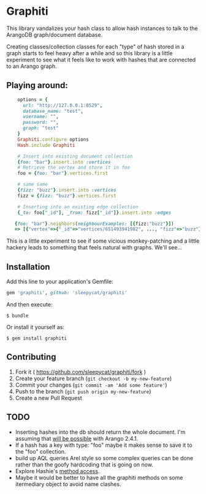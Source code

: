 # Graphiti

This library vandalizes your hash class to allow hash instances to talk
to the ArangoDB graph/document database.

Creating classes/collection classes for each "type" of hash stored in a
graph starts to feel heavy after a while and so this library is a little
experiment to see what it feels like to work with hashes that are
connected to an Arango graph.

## Playing around:
```ruby
    options = {
      url: "http://127.0.0.1:8529",
      database_name: "test",
      username: "",
      password: "",
      graph: "test"
    }
    Graphiti.configure options
    Hash.include Graphiti

    # Insert into existing document collection
    {foo: "bar"}.insert.into :vertices
    # Retrieve the vertex and store it in foo
    foo = {foo: "bar"}.vertices.first

    # same same
    {fizz: "buzz"}.insert.into :vertices
    fizz = {fizz: "buzz"}.vertices.first

    # Inserting into an existing edge collection
    {_to: foo["_id"], _from: fizz["_id"]}.insert.into :edges

   {foo: "bar"}.neighbors(neighbourExamples: [{fizz:"buzz"}])
   => [{"vertex"=>{"_id"=>"vertices/651493941982", ..., "fizz"=>"buzz"}...
```

This is a little experiment to see if some vicious monkey-patching and a little
hackery leads to something that feels natural with graphs. We'll see...


## Installation

Add this line to your application's Gemfile:

```ruby
gem 'graphiti', github: 'sleepycat/graphiti'
```

And then execute:

    $ bundle

Or install it yourself as:

    $ gem install graphiti


## Contributing

1. Fork it ( https://github.com/sleepycat/graphiti/fork )
2. Create your feature branch (`git checkout -b my-new-feature`)
3. Commit your changes (`git commit -am 'Add some feature'`)
4. Push to the branch (`git push origin my-new-feature`)
5. Create a new Pull Request


## TODO

* Inserting hashes into the db should return the whole document. I'm assuming that [will be possible](http://stackoverflow.com/questions/27788089/insert-and-return-document-in-a-single-aql-query) with Arango 2.4.1.
* If a hash has a key with type: "foo" maybe it makes sense to save it to the "foo" collection.
* build up AQL queries Arel style so some complex queries can be done rather than the goofy hardcoding that is going on now.
* Explore Hashie's [method access](https://github.com/intridea/hashie/blob/master/lib/hashie/extensions/method_access.rb).
* Maybe it would be better to have all the graphiti methods on some itermediary object to avoid name clashes.
